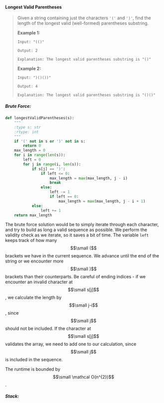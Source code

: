 #### Longest Valid Parentheses

> Given a string containing just the characters `'('` and `')'`, find the length of the longest valid \(well-formed\) parentheses substring.
>
> **Example 1:**
>
> ```
> Input: "(()"
>
> Output: 2
>
> Explanation: The longest valid parentheses substring is "()"
> ```
>
> **Example 2:**
>
> ```
> Input: ")()())"
>
> Output: 4
>
> Explanation: The longest valid parentheses substring is "()()"
> ```

##### Brute Force:

```py
def longestValidParentheses(s):
    """
    :type s: str
    :rtype: int
    """
    if '(' not in s or ')' not in s:
        return 0
    max_length = 0
    for i in range(len(s)):
        left = 0
        for j in range(i, len(s)):
            if s[j] == ')':
                if left <= 0:
                    max_length = max(max_length, j - i)
                    break
                else:
                    left -= 1
                    if left == 0:
                        max_length = max(max_length, j - i + 1)
            else:
                left += 1     
    return max_length
```

The brute force solution would be to simply iterate through each character, and try to build as long a valid sequence as possible. We perform the validity check as we iterate, so it saves a bit of time. The variable `left` keeps track of how many $$\small ($$ brackets we have in the current sequence. We advance until the end of the string or we encounter more $$\small )$$ brackets than their counterparts. Be careful of ending indices - if we encounter an invalid character at $$\small s[j]$$, we calculate the length by $$\small j-i$$, since $$\small j$$ should not be included. If the character at $$\small s[j]$$ validates the array, we need to add one to our calculation, since $$\small j$$ is included in the sequence. 

The runtime is bounded by $$\small \mathcal O(n^{2})$$.

##### Stack:



